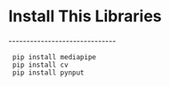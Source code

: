 <h1>Install This Libraries</h1>
------------------------------

     pip install mediapipe
     pip install cv
     pip install pynput
